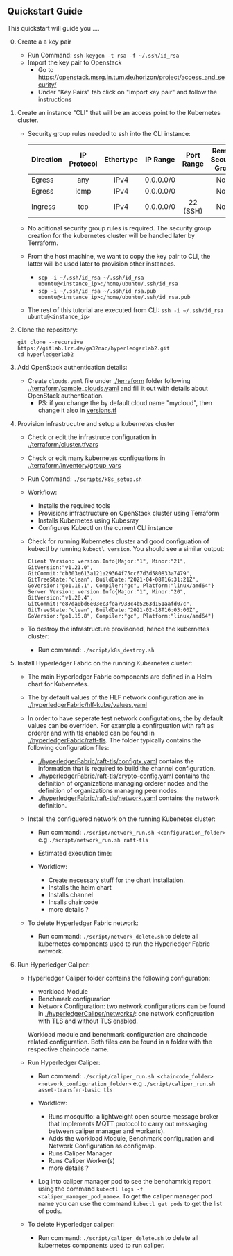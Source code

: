 ## **Quickstart Guide**

This quickstart will guide you ....

0. Create a a key pair

   - Run Command: `ssh-keygen -t rsa -f ~/.ssh/id_rsa`
   - Import the key pair to Openstack
     - Go to https://openstack.msrg.in.tum.de/horizon/project/access_and_security/
     - Under "Key Pairs" tab click on "Import key pair" and follow the instructions

1. Create an instance "CLI" that will be an access point to the Kubernetes cluster.

   - Security group rules needed to ssh into the CLI instance:

     | Direction | IP Protocol | Ethertype | IP Range  | Port Range | Remote Security Group |
     | --------- | :---------: | :-------: | :-------: | :--------: | :-------------------: |
     | Egress    |     any     |   IPv4    | 0.0.0.0/0 |            |         None          |
     | Egress    |    icmp     |   IPv4    | 0.0.0.0/0 |            |         None          |
     | Ingress   |     tcp     |   IPv4    | 0.0.0.0/0 |  22 (SSH)  |         None          |

   - No aditional security group rules is required. The security group creation for the kubernetes cluster will be handled later by Terraform.

   - From the host machine, we want to copy the key pair to CLI, the latter will be used later to provision other instances.
     - `scp -i ~/.ssh/id_rsa ~/.ssh/id_rsa ubuntu@<instance_ip>:/home/ubuntu/.ssh/id_rsa`
     - `scp -i ~/.ssh/id_rsa ~/.ssh/id_rsa.pub ubuntu@<instance_ip>:/home/ubuntu/.ssh/id_rsa.pub`
   - The rest of this tutorial are executed from CLI: `ssh -i ~/.ssh/id_rsa ubuntu@<instance_ip>`

2. Clone the repository:

   ```
   git clone --recursive https://gitlab.lrz.de/ga32nac/hyperledgerlab2.git
   cd hyperledgerlab2
   ```

3. Add OpenStack authentication details:

   - Create `clouds.yaml` file under [./terraform](../terraform) folder following [./terraform/sample_clouds.yaml](./terraform/sample_clouds.yaml) and fill it out with details about OpenStack authentication.
     - PS: if you change the by default cloud name "mycloud", then change it also in [versions.tf](versions.tf)

4. Provision infrastrucutre and setup a kubernetes cluster

   - Check or edit the infrastruce configuration in [./terraform/cluster.tfvars](../terraform/cluster.tfvars)
   - Check or edit many kubernetes configuations in [./terraform/inventory/group_vars](../terraform/inventory/group_vars)
   - Run Command: `./scripts/k8s_setup.sh `
   - Workflow:

     - Installs the required tools
     - Provisions infractructure on OpenStack cluster using Terraform
     - Installs Kubernetes using Kubesray
     - Configures Kubectl on the current CLI instance

   - Check for running Kubernetes cluster and good configuation of kubectl by running `kubectl version`.
     You should see a similar output:

     ```
     Client Version: version.Info{Major:"1", Minor:"21", GitVersion:"v1.21.0", GitCommit:"cb303e613a121a29364f75cc67d3d580833a7479", GitTreeState:"clean", BuildDate:"2021-04-08T16:31:21Z", GoVersion:"go1.16.1", Compiler:"gc", Platform:"linux/amd64"}
     Server Version: version.Info{Major:"1", Minor:"20", GitVersion:"v1.20.4", GitCommit:"e87da0bd6e03ec3fea7933c4b5263d151aafd07c", GitTreeState:"clean", BuildDate:"2021-02-18T16:03:00Z", GoVersion:"go1.15.8", Compiler:"gc", Platform:"linux/amd64"}
     ```

   - To destroy the infrastructure provisoned, hence the kubernetes cluster:
     - Run command: `./script/k8s_destroy.sh`

5. Install Hyperledger Fabric on the running Kubernetes cluster:

   - The main Hyperledger Fabric components are defined in a Helm chart for Kubernetes.
   - The by default values of the HLF network configuration are in [./hyperledgerFabric/hlf-kube/values.yaml](../hyperledgerFabric/hlf-kube/values.yaml)
   - In order to have seperate test network configutations, the by default values can be overriden. For example a confirguation with raft as orderer and with tls enabled can be found in [./hyperledgerFabric/raft-tls](../hyperledgerFabric/raft-tls).
     The folder typically contains the following configuration files:

     - [./hyperledgerFabric/raft-tls/configtx.yaml](../hyperledgerFabric/raft-tls/configtx.yaml) contains the information that is required to build the channel configuration.
     - [./hyperledgerFabric/raft-tls/crypto-config.yaml](../hyperledgerFabric/raft-tls/crypto-config.yaml) contains the definition of organizations managing orderer nodes and the definition of organizations managing peer nodes.
     - [./hyperledgerFabric/raft-tls/network.yaml](../hyperledgerFabric/raft-tls/network.yaml) contains the network definition.

   - Install the configuered network on the running Kubenetes cluster:

     - Run command: `./script/network_run.sh <configuration_folder>` e.g `./script/network_run.sh raft-tls`
     - Estimated execution time:

     - Workflow:

       - Create necessary stuff for the chart installation.
       - Installs the helm chart
       - Installs channel
       - Insalls chaincode
       - more details ?

   - To delete Hyperledger Fabric network:
     - Run command: `./script/network_delete.sh` to delete all kubernetes components used to run the Hyperledger Fabric network.

6. Run Hyperledger Caliper:

   - Hyperledger Caliper folder contains the following configuration:

     - workload Module
     - Benchmark configuration
     - Network Configuration: two network configurations can be found in [./hyperledgerCaliper/networks/](../hyperledgerCaliper/networks/): one network configruation with TLS and without TLS enabled.

     Workload module and benchmark configuration are chaincode related configuration. Both files can be found in a folder with the respective chaincode name.

   - Run Hyperledger Caliper:

     - Run command: `./script/caliper_run.sh <chaincode_folder> <network_configuration_folder>` e.g `./script/caliper_run.sh asset-transfer-basic tls`
     - Workflow:

       - Runs mosquitto: a lightweight open source message broker that Implements MQTT protocol to carry out messaging between caliper manager and worker(s).
       - Adds the workload Module, Benchmark configuration and Network Configuration as configmap.
       - Runs Caliper Manager
       - Runs Caliper Worker(s)
       - more details ?

     - Log into caliper manager pod to see the benchamrkig report using the command `kubectl logs -f <caliper_manager_pod_name>`.
       To get the caliper manager pod name you can use the command `kubectl get pods` to get the list of pods.

   - To delete Hyperledger caliper:
     - Run command: `./script/caliper_delete.sh` to delete all kubernetes components used to run caliper.
